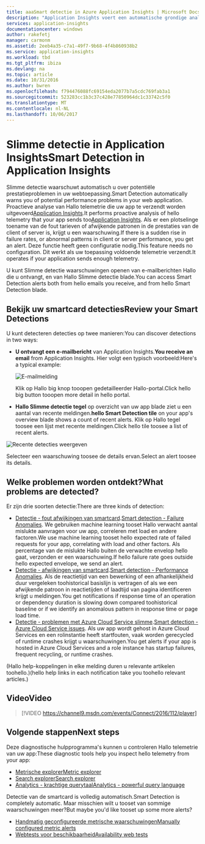 ```yaml
---
title: aaaSmart detectie in Azure Application Insights | Microsoft Docs
description: "Application Insights voert een automatische grondige analyse van uw app Telemetrie en waarschuwt u potentiële problemen."
services: application-insights
documentationcenter: windows
author: rakefetj
manager: carmonm
ms.assetid: 2eeb4a35-c7a1-49f7-9b68-4f4b860938b2
ms.service: application-insights
ms.workload: tbd
ms.tgt_pltfrm: ibiza
ms.devlang: na
ms.topic: article
ms.date: 10/31/2016
ms.author: bwren
ms.openlocfilehash: f794476088fc69154eda2077b7a5cdc769fab3a1
ms.sourcegitcommit: 523283cc1b3c37c428e77850964dc1c33742c5f0
ms.translationtype: MT
ms.contentlocale: nl-NL
ms.lasthandoff: 10/06/2017
---
```

# <a name="smart-detection-in-application-insights"></a><span data-ttu-id="8f2f3-103">Slimme detectie in Application Insights</span><span class="sxs-lookup"><span data-stu-id="8f2f3-103">Smart Detection in Application Insights</span></span>
 <span data-ttu-id="8f2f3-104">Slimme detectie waarschuwt automatisch u over potentiële prestatieproblemen in uw webtoepassing.</span><span class="sxs-lookup"><span data-stu-id="8f2f3-104">Smart Detection automatically warns you of potential performance problems in your web application.</span></span> <span data-ttu-id="8f2f3-105">Proactieve analyse van Hallo telemetrie die uw app te verzendt worden uitgevoerd[Application Insights](app-insights-overview.md).</span><span class="sxs-lookup"><span data-stu-id="8f2f3-105">It performs proactive analysis of hello telemetry that your app sends too[Application Insights](app-insights-overview.md).</span></span> <span data-ttu-id="8f2f3-106">Als er een plotselinge toename van de fout tarieven of afwijkende patronen in de prestaties van de client of server is, krijgt u een waarschuwing.</span><span class="sxs-lookup"><span data-stu-id="8f2f3-106">If there is a sudden rise in failure rates, or abnormal patterns in client or server performance, you get an alert.</span></span> <span data-ttu-id="8f2f3-107">Deze functie heeft geen configuratie nodig.</span><span class="sxs-lookup"><span data-stu-id="8f2f3-107">This feature needs no configuration.</span></span> <span data-ttu-id="8f2f3-108">Dit werkt als uw toepassing voldoende telemetrie verzendt.</span><span class="sxs-lookup"><span data-stu-id="8f2f3-108">It operates if your application sends enough telemetry.</span></span>

<span data-ttu-id="8f2f3-109">U kunt Slimme detectie waarschuwingen openen van e-mailberichten Hallo die u ontvangt, en van Hallo Slimme detectie blade.</span><span class="sxs-lookup"><span data-stu-id="8f2f3-109">You can access Smart Detection alerts both from hello emails you receive, and from hello Smart Detection blade.</span></span>

## <a name="review-your-smart-detections"></a><span data-ttu-id="8f2f3-110">Bekijk uw smartcard detecties</span><span class="sxs-lookup"><span data-stu-id="8f2f3-110">Review your Smart Detections</span></span>
<span data-ttu-id="8f2f3-111">U kunt detecteren detecties op twee manieren:</span><span class="sxs-lookup"><span data-stu-id="8f2f3-111">You can discover detections in two ways:</span></span>

* <span data-ttu-id="8f2f3-112">**U ontvangt een e-mailbericht** van Application Insights.</span><span class="sxs-lookup"><span data-stu-id="8f2f3-112">**You receive an email** from Application Insights.</span></span> <span data-ttu-id="8f2f3-113">Hier volgt een typisch voorbeeld:</span><span class="sxs-lookup"><span data-stu-id="8f2f3-113">Here's a typical example:</span></span>
  
    ![E-mailmelding](./media/app-insights-proactive-diagnostics/03.png)
  
    <span data-ttu-id="8f2f3-115">Klik op Hallo big knop tooopen gedetailleerder Hallo-portal.</span><span class="sxs-lookup"><span data-stu-id="8f2f3-115">Click hello big button tooopen more detail in hello portal.</span></span>
* <span data-ttu-id="8f2f3-116">**Hallo Slimme detectie tegel** op overzicht van uw app blade ziet u een aantal van recente meldingen.</span><span class="sxs-lookup"><span data-stu-id="8f2f3-116">**hello Smart Detection tile** on your app's overview blade shows a count of recent alerts.</span></span> <span data-ttu-id="8f2f3-117">Klik op Hallo tegel toosee een lijst met recente meldingen.</span><span class="sxs-lookup"><span data-stu-id="8f2f3-117">Click hello tile toosee a list of recent alerts.</span></span>

![Recente detecties weergeven](./media/app-insights-proactive-diagnostics/04.png)

<span data-ttu-id="8f2f3-119">Selecteer een waarschuwing toosee de details ervan.</span><span class="sxs-lookup"><span data-stu-id="8f2f3-119">Select an alert toosee its details.</span></span>

## <a name="what-problems-are-detected"></a><span data-ttu-id="8f2f3-120">Welke problemen worden ontdekt?</span><span class="sxs-lookup"><span data-stu-id="8f2f3-120">What problems are detected?</span></span>
<span data-ttu-id="8f2f3-121">Er zijn drie soorten detectie:</span><span class="sxs-lookup"><span data-stu-id="8f2f3-121">There are three kinds of detection:</span></span>

* <span data-ttu-id="8f2f3-122">[Detectie - fout afwijkingen van smartcard](app-insights-proactive-failure-diagnostics.md).</span><span class="sxs-lookup"><span data-stu-id="8f2f3-122">[Smart detection - Failure Anomalies](app-insights-proactive-failure-diagnostics.md).</span></span> <span data-ttu-id="8f2f3-123">We gebruiken machine learning tooset Hallo verwacht aantal mislukte aanvragen voor uw app, correleren met load en andere factoren.</span><span class="sxs-lookup"><span data-stu-id="8f2f3-123">We use machine learning tooset hello expected rate of failed requests for your app, correlating with load and other factors.</span></span> <span data-ttu-id="8f2f3-124">Als percentage van de mislukte Hallo buiten de verwachte envelop hello gaat, verzonden er een waarschuwing.</span><span class="sxs-lookup"><span data-stu-id="8f2f3-124">If hello failure rate goes outside hello expected envelope, we send an alert.</span></span>
* <span data-ttu-id="8f2f3-125">[Detectie - afwijkingen van smartcard](app-insights-proactive-performance-diagnostics.md).</span><span class="sxs-lookup"><span data-stu-id="8f2f3-125">[Smart detection - Performance Anomalies](app-insights-proactive-performance-diagnostics.md).</span></span> <span data-ttu-id="8f2f3-126">Als de reactietijd van een bewerking of een afhankelijkheid duur vergeleken toohistorical basislijn is vertragen of als we een afwijkende patroon in reactietijden of laadtijd van pagina identificeren krijgt u meldingen.</span><span class="sxs-lookup"><span data-stu-id="8f2f3-126">You get notifications if response time of an operation or dependency duration is slowing down compared toohistorical baseline or if we identify an anomalous pattern in response time or page load time.</span></span>   
* <span data-ttu-id="8f2f3-127">[Detectie - problemen met Azure Cloud Service slimme](https://azure.microsoft.com/blog/proactive-notifications-on-cloud-service-issues-with-azure-diagnostics-and-application-insights/).</span><span class="sxs-lookup"><span data-stu-id="8f2f3-127">[Smart detection - Azure Cloud Service issues](https://azure.microsoft.com/blog/proactive-notifications-on-cloud-service-issues-with-azure-diagnostics-and-application-insights/).</span></span> <span data-ttu-id="8f2f3-128">Als uw app wordt gehost in Azure Cloud Services en een rolinstantie heeft startfouten, vaak worden gerecycled of runtime crashes krijgt u waarschuwingen.</span><span class="sxs-lookup"><span data-stu-id="8f2f3-128">You get alerts if your app is hosted in Azure Cloud Services and a role instance has startup failures, frequent recycling, or runtime crashes.</span></span>

<span data-ttu-id="8f2f3-129">(Hallo help-koppelingen in elke melding duren u relevante artikelen toohello.)</span><span class="sxs-lookup"><span data-stu-id="8f2f3-129">(hello help links in each notification take you toohello relevant articles.)</span></span>

## <a name="video"></a><span data-ttu-id="8f2f3-130">Video</span><span class="sxs-lookup"><span data-stu-id="8f2f3-130">Video</span></span>

> [!VIDEO https://channel9.msdn.com/events/Connect/2016/112/player]

## <a name="next-steps"></a><span data-ttu-id="8f2f3-131">Volgende stappen</span><span class="sxs-lookup"><span data-stu-id="8f2f3-131">Next steps</span></span>
<span data-ttu-id="8f2f3-132">Deze diagnostische hulpprogramma's kunnen u controleren Hallo telemetrie van uw app:</span><span class="sxs-lookup"><span data-stu-id="8f2f3-132">These diagnostic tools help you inspect hello telemetry from your app:</span></span>

* [<span data-ttu-id="8f2f3-133">Metrische explorer</span><span class="sxs-lookup"><span data-stu-id="8f2f3-133">Metric explorer</span></span>](app-insights-metrics-explorer.md)
* [<span data-ttu-id="8f2f3-134">Search explorer</span><span class="sxs-lookup"><span data-stu-id="8f2f3-134">Search explorer</span></span>](app-insights-diagnostic-search.md)
* [<span data-ttu-id="8f2f3-135">Analytics - krachtige querytaal</span><span class="sxs-lookup"><span data-stu-id="8f2f3-135">Analytics - powerful query language</span></span>](app-insights-analytics-tour.md)

<span data-ttu-id="8f2f3-136">Detectie van de smartcard is volledig automatisch.</span><span class="sxs-lookup"><span data-stu-id="8f2f3-136">Smart Detection is completely automatic.</span></span> <span data-ttu-id="8f2f3-137">Maar misschien wilt u tooset van sommige waarschuwingen meer?</span><span class="sxs-lookup"><span data-stu-id="8f2f3-137">But maybe you'd like tooset up some more alerts?</span></span>

* [<span data-ttu-id="8f2f3-138">Handmatig geconfigureerde metrische waarschuwingen</span><span class="sxs-lookup"><span data-stu-id="8f2f3-138">Manually configured metric alerts</span></span>](app-insights-alerts.md)
* [<span data-ttu-id="8f2f3-139">Webtests voor beschikbaarheid</span><span class="sxs-lookup"><span data-stu-id="8f2f3-139">Availability web tests</span></span>](app-insights-monitor-web-app-availability.md) 

